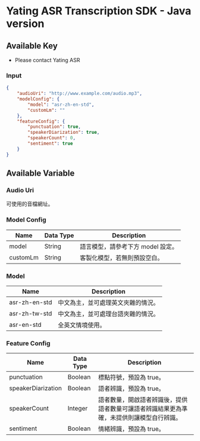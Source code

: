 # Yating ASR Transcription SDK - Java version

## Available Key

- Please contact Yating ASR

### Input

```JSON
{
    "audioUri": "http://www.example.com/audio.mp3",
    "modelConfig": {
        "model": "asr-zh-en-std",
        "customLm": ""
    },
    "featureConfig": {
        "punctuation": true,
        "speakerDiarization": true,
        "speakerCount": 0,
        "sentiment": true
    }
}
```

## Available Variable

### Audio Uri

可使用的音檔網址。

### Model Config

| Name     | Data Type | Description                       |
| -------- | --------- | --------------------------------- |
| model    | String    | 語言模型，請參考下方 model 設定。 |
| customLm | String    | 客製化模型，若無則預設空白。      |

### Model

| Name          | Description                        |
| ------------- | ---------------------------------- |
| asr-zh-en-std | 中文為主，並可處理英文夾雜的情況。 |
| asr-zh-tw-std | 中文為主，並可處理台語夾雜的情況。 |
| asr-en-std    | 全英文情境使用。                   |

### Feature Config

| Name               | Data Type | Description                                                                              |
| ------------------ | --------- | ---------------------------------------------------------------------------------------- |
| punctuation        | Boolean   | 標點符號，預設為 true。                                                                  |
| speakerDiarization | Boolean   | 語者辨識，預設為 true。                                                                  |
| speakerCount       | Integer   | 語者數量，開啟語者辨識後，提供語者數量可讓語者辨識結果更為準確，未提供則讓模型自行辨識。 |
| sentiment          | Boolean   | 情緒辨識，預設為 true。                                                                  |
